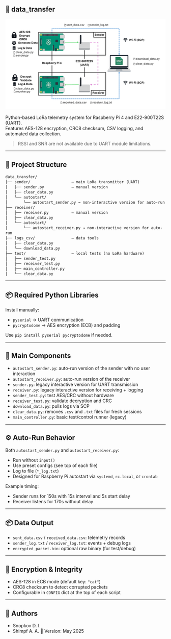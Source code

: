 ## 📡 data_transfer

<p align="center">
  <img src="docs/img/General scheme.png" alt="LoRa telemetry system diagram" width="800">
</p>

Python-based LoRa telemetry system for Raspberry Pi 4 and E22-900T22S (UART).  
Features AES-128 encryption, CRC8 checksum, CSV logging, and automated data collection.

> RSSI and SNR are not available due to UART module limitations.

---

## 📁 Project Structure

```
data_transfer/
├── sender/                  → main LoRa transmitter (UART)
│   ├── sender.py            → manual version
│   ├── clear_data.py
│   └── autostart/           
│       └── autostart_sender.py → non-interactive version for auto-run
├── receiver/                
│   ├── receiver.py          → manual version
│   ├── clear_data.py
│   └── autostart/           
│       └── autostart_receiver.py → non-interactive version for auto-run
├── logs_csv/                → data tools
│   ├── clear_data.py
│   └── download_data.py
├── test/                    → local tests (no LoRa hardware)
│   ├── sender_test.py
│   ├── receiver_test.py
│   ├── main_controller.py
│   └── clear_data.py
```

---

## 📦 Required Python Libraries

Install manually:

* `pyserial` → UART communication
* `pycryptodome` → AES encryption (ECB) and padding

Use `pip install pyserial pycryptodome` if needed.

---

## 🔧 Main Components

* `autostart_sender.py`: auto-run version of the sender with no user interaction
* `autostart_receiver.py`: auto-run version of the receiver
* `sender.py`: legacy interactive version for UART transmission
* `receiver.py`: legacy interactive version for receiving + logging
* `sender_test.py`: test AES/CRC without hardware
* `receiver_test.py`: validate decryption and CRC
* `download_data.py`: pulls logs via SCP
* `clear_data.py`: removes `.csv` and `.txt` files for fresh sessions
* `main_controller.py`: basic test/control runner (legacy)

---

## ⚙️ Auto-Run Behavior

Both `autostart_sender.py` and `autostart_receiver.py`:

* Run without `input()`
* Use preset configs (see top of each file)
* Log to file (`*_log.txt`)
* Designed for Raspberry Pi autostart via `systemd`, `rc.local`, or `crontab`

Example timing:

* Sender runs for 150s with 15s interval and 5s start delay
* Receiver listens for 170s without delay

---

## 📦 Data Output

* `sent_data.csv` / `received_data.csv`: telemetry records
* `sender_log.txt` / `receiver_log.txt`: events + debug logs
* `encrypted_packet.bin`: optional raw binary (for test/debug)

---

## 🔐 Encryption & Integrity

* AES-128 in ECB mode (default key: `"cat"`)
* CRC8 checksum to detect corrupted packets
* Configurable in `CONFIG` dict at the top of each script

---

## 👥 Authors

* Snopkov D. I.
* Shimpf A. A.
  📅 Version: May 2025

